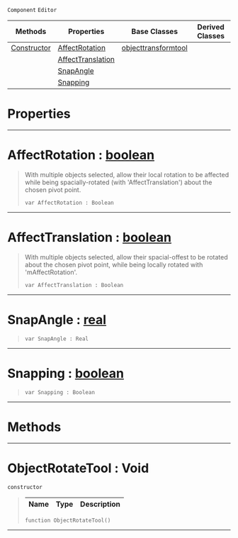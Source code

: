  `Component` `Editor`



|Methods|Properties|Base Classes|Derived Classes|
|---|---|---|---|
|[ Constructor](https://github.com/ZilchEngine/ZilchDocs/blob/master/code_reference/class_reference/objectrotatetool.md#objectrotatetool-void)|[ AffectRotation](https://github.com/ZilchEngine/ZilchDocs/blob/master/code_reference/class_reference/objectrotatetool.md#affectrotation-zilch-engi)|[objecttransformtool](https://github.com/ZilchEngine/ZilchDocs/blob/master/code_reference/class_reference/objecttransformtool.md)| |
| |[ AffectTranslation](https://github.com/ZilchEngine/ZilchDocs/blob/master/code_reference/class_reference/objectrotatetool.md#affecttranslation-zilch-e)| | |
| |[ SnapAngle](https://github.com/ZilchEngine/ZilchDocs/blob/master/code_reference/class_reference/objectrotatetool.md#snapangle-zilch-engine-do)| | |
| |[ Snapping](https://github.com/ZilchEngine/ZilchDocs/blob/master/code_reference/class_reference/objectrotatetool.md#snapping-zilch-engine-doc)| | |


 #  Properties


---  
 #  AffectRotation : [boolean](https://github.com/ZilchEngine/ZilchDocs/blob/master/code_reference/nada_base_types/boolean.md)

> With multiple objects selected, allow their local rotation to be affected while being spacially-rotated (with 'AffectTranslation') about the chosen pivot point.
> ``` lang=cpp, name=Nada
> var AffectRotation : Boolean


---  
 #  AffectTranslation : [boolean](https://github.com/ZilchEngine/ZilchDocs/blob/master/code_reference/nada_base_types/boolean.md)

> With multiple objects selected, allow their spacial-offest to be rotated about the chosen pivot point, while being locally rotated with 'mAffectRotation'.
> ``` lang=cpp, name=Nada
> var AffectTranslation : Boolean


---  
 #  SnapAngle : [real](https://github.com/ZilchEngine/ZilchDocs/blob/master/code_reference/nada_base_types/real.md)

> 
> ``` lang=cpp, name=Nada
> var SnapAngle : Real


---  
 #  Snapping : [boolean](https://github.com/ZilchEngine/ZilchDocs/blob/master/code_reference/nada_base_types/boolean.md)

> 
> ``` lang=cpp, name=Nada
> var Snapping : Boolean


---  
 #  Methods


---  
 #  ObjectRotateTool : Void

 `constructor`

> 
> |Name|Type|Description|
> |---|---|---|
> ``` lang=cpp, name=Nada
> function ObjectRotateTool()
> ``` 


---  
 

 